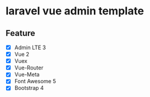 # laravel vue admin template

## Feature
- [x] Admin LTE 3
- [x] Vue 2
- [x] Vuex
- [x] Vue-Router
- [x] Vue-Meta
- [x] Font Awesome 5
- [x] Bootstrap 4
